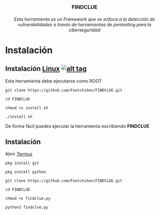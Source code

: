 

### <p align="center">FINDCLUE<p align="center">

###### <p align="center">Esta herramienta es un Framework que se enfoca a la detección de vulnerabilidades a través de herramientas de pentesting para la ciberseguridad<p align="center">

# Instalación

## Instalación [Linux](https://wikipedia.org/wiki/Linux) [![alt tag](http://icons.iconarchive.com/icons/dakirby309/simply-styled/32/OS-Linux-icon.png)](https://fr.wikipedia.org/wiki/Linux)


Esta herramienta debe ejecutarse como ROOT

`git clone https://github.com/Footchiken/FINDCLUE.git`

`cd FINDCLUE`

`chmod +x install.sh`

`./install.sh`

De forma fácil puedes ejecutar la herramienta escribiendo **FINDCLUE**

## Instalación

Abrir [Termux](https://play.google.com/store/apps/details?id=com.termux)

`pkg install git`

`pkg install python`

`git clone https://github.com/Footchiken/FINDCLUE.git`

`cd FINDCLUE`

`chmod +x findclue.py`

`python3 findclue.py`

